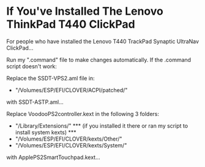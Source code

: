 #
# If You've Installed The Lenovo ThinkPad T440 ClickPad

For people who have installed the Lenovo T440 TrackPad Synaptic UltraNav ClickPad...

Run my ".command" file to make changes automatically. If the .command script doesn't work:

Replace the SSDT-VPS2.aml file in:
* "/Volumes/ESP/EFI/CLOVER/ACPI/patched/"

with SSDT-ASTP.aml...

Replace VoodooPS2controller.kext in the following 3 folders:
* "/Library/Extensions/" *** (if you installed it there or ran my script to install system kexts) ***
* "/Volumes/ESP/EFI/CLOVER/kexts/Other/"
* "/Volumes/ESP/EFI/CLOVER/kexts/System/" 

with ApplePS2SmartTouchpad.kext...